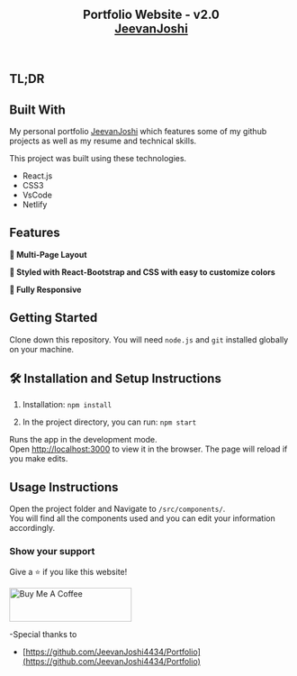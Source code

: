 <h2 align="center">
  Portfolio Website - v2.0<br/>
  <a href="https://jeevanjoshi.netlify.app/" target="_blank">JeevanJoshi</a>
</h2>
<br/>

## TL;DR

## Built With

My personal portfolio <a href="https://jeevanjoshi.netlify.app/" target="_blank">JeevanJoshi</a> which features some of my github projects as well as my resume and technical skills.<br/>

This project was built using these technologies.

- React.js
- CSS3
- VsCode
- Netlify

## Features

**📖 Multi-Page Layout**

**🎨 Styled with React-Bootstrap and CSS with easy to customize colors**

**📱 Fully Responsive**

## Getting Started

Clone down this repository. You will need `node.js` and `git` installed globally on your machine.

## 🛠 Installation and Setup Instructions

1. Installation: `npm install`

2. In the project directory, you can run: `npm start`

Runs the app in the development mode.\
Open [http://localhost:3000](http://localhost:3000) to view it in the browser.
The page will reload if you make edits.

## Usage Instructions

Open the project folder and Navigate to `/src/components/`. <br/>
You will find all the components used and you can edit your information accordingly.

### Show your support

Give a ⭐ if you like this website!

<a href="https://www.buymeacoffee.com/jeevanjoshi" target="_blank"><img src="https://cdn.buymeacoffee.com/buttons/v2/default-violet.png" alt="Buy Me A Coffee" height= "60px" width= "217px" ></a>

-Special thanks to
- [https://github.com/JeevanJoshi4434/Portfolio](https://github.com/JeevanJoshi4434/Portfolio)
